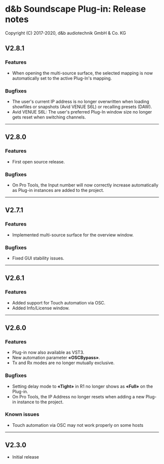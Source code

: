# d&b Soundscape Plug-in: Release notes

Copyright (C) 2017-2020, d&b audiotechnik GmbH & Co. KG


## V2.8.1

### Features
* When opening the multi-source surface, the selected mapping is now automatically set to the active Plug-In's mapping.

### Bugfixes
* The user's current IP address is no longer overwritten when loading showfiles or snapshots (Avid VENUE S6L) or recalling presets (DAW).
* Avid VENUE S6L: The user's preferred Plug-In window size no longer gets reset when switching channels.

---

## V2.8.0

### Features
* First open source release.

### Bugfixes
* On Pro Tools, the Input number will now correctly increase automatically as Plug-in instances are added to the project.

---

## V2.7.1

### Features
* Implemented multi-source surface for the overview window.

### Bugfixes
* Fixed GUI stability issues.

---

## V2.6.1

### Features
* Added support for Touch automation via OSC.
* Added Info/License window.

---

## V2.6.0

### Features

* Plug-in now also available as VST3.
* New automation parameter **«OSCBypass»**.
* Tx and Rx modes are no longer mutually exclusive.

### Bugfixes

* Setting delay mode to **«Tight»** in R1 no longer shows as **«Full»** on the Plug-in.
* On Pro Tools, the IP Address no longer resets when adding a new Plug-in instance to the project.

### Known issues

* Touch automation via OSC may not work properly on some hosts

---

## V2.3.0

* Initial release
